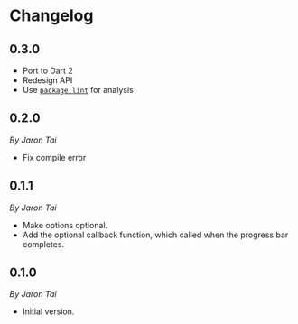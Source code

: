 # Changelog

## 0.3.0
* Port to Dart 2
* Redesign API
* Use [`package:lint`](https://pub.dev/packages/lint) for analysis

## 0.2.0
_By Jaron Tai_

* Fix compile error

## 0.1.1
_By Jaron Tai_

* Make options optional.
* Add the optional callback function, which called when the progress bar completes.

## 0.1.0
_By Jaron Tai_

* Initial version.
